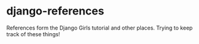 # django-references
References form the Django Girls tutorial and other places. Trying to keep track of these things!
